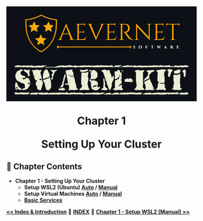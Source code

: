 <h1 align="center">
<img src="https://raw.githubusercontent.com/Ragdata/Ragdata/master/images/logo/banner/SK2-800x400.png" alt="Aevernet">

Chapter 1

Setting Up Your Cluster
</h1>

## 📖 Chapter Contents

- **Chapter 1 - Setting Up Your Cluster**
    - **Setup WSL2 (Ubuntu) [Auto](1-vm-init-auto.md) / [Manual](1-wsl-init.md)**
    - **Setup Virtual Machines [Auto](1-vm-init-auto.md) / [Manual](1-vm-init.md)**
    - [**Basic Services**](1-basic-services.md)

[**<< Index & Introduction**](0-Index.md)  🔸  [**INDEX**](0-Index.md)  🔸  [**Chapter 1 - Setup WSL2 (Manual) >>**](1-wsl-init.md)
